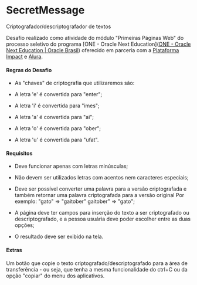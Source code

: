 # SecretMessage

Criptografador/descriptografador de textos

Desafio realizado como atividade do módulo "Primeiras Páginas Web" do processo seletivo do programa [ONE - Oracle Next Education]([ONE - Oracle Next Education | Oracle Brasil](https://www.oracle.com/br/education/oracle-next-education/)) oferecido em parceria com a [Plataforma Impact](https://www.linkedin.com/company/plataforma-tech/) e [Alura](https://www.alura.com.br/).





#### Regras do Desafio

- As "chaves" de criptografia que utilizaremos são:

- A letra 'e' é convertida para "enter";

- A letra 'i' é convertida para "imes";

- A letra 'a' é convertida para "ai";

- A letra 'o' é convertida para "ober";

- A letra 'u' é convertida para "ufat".
  
  
  
  

#### Requisitos

- Deve funcionar apenas com letras minúsculas;

- Não devem ser utilizados letras com acentos nem caracteres especiais;

- Deve ser possível converter uma palavra para a versão criptografada e também retornar uma palavra criptografada para a versão original
  Por exemplo:
  "gato" => "gaitober"
  gaitober" => "gato";

- A página deve ter campos para inserção do texto a ser criptografado ou descriptografado, e a pessoa usuária deve poder escolher entre as duas opções;

- O resultado deve ser exibido na tela.
  
  
  
  

#### Extras

Um botão que copie o texto criptografado/descriptografado para a área de transferência - ou seja, que tenha a mesma funcionalidade do ctrl+C ou da opção "copiar" do menu dos aplicativos.
